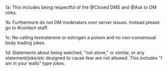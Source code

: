   
1a: This includes being respectful of the @Closed DMS and @Ask to DM roles. 

1b: Furthermore do not DM moderators over server issues. Instead please go to ⁠#contact-staff.

1c: No calling testosterone or estrogen a poison and no non-consensual body trading jokes. 

1d: Statements about being watched, "not alone," or similar, or any statement/joke/etc designed to cause fear are not allowed. This includes "I am in your walls" type jokes.